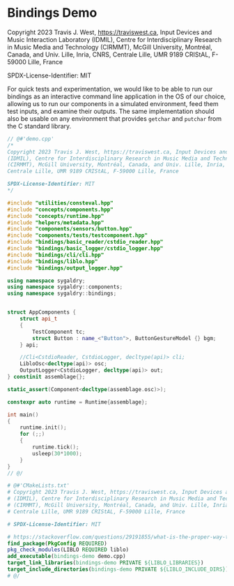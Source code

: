 # Bindings Demo

Copyright 2023 Travis J. West, https://traviswest.ca, Input Devices and Music Interaction Laboratory
(IDMIL), Centre for Interdisciplinary Research in Music Media and Technology
(CIRMMT), McGill University, Montréal, Canada, and Univ. Lille, Inria, CNRS,
Centrale Lille, UMR 9189 CRIStAL, F-59000 Lille, France

SPDX-License-Identifier: MIT

For quick tests and experimentation, we would like to be able to run our
bindings as an interactive command line application in the OS of our choice,
allowing us to run our components in a simulated environment, feed them test
inputs, and examine their outputs. The same implementation should also be
usable on any environment that provides `getchar` and `putchar` from the C
standard library.

```cpp
// @#'demo.cpp'
/*
Copyright 2023 Travis J. West, https://traviswest.ca, Input Devices and Music Interaction Laboratory
(IDMIL), Centre for Interdisciplinary Research in Music Media and Technology
(CIRMMT), McGill University, Montréal, Canada, and Univ. Lille, Inria, CNRS,
Centrale Lille, UMR 9189 CRIStAL, F-59000 Lille, France

SPDX-License-Identifier: MIT
*/

#include "utilities/consteval.hpp"
#include "concepts/components.hpp"
#include "concepts/runtime.hpp"
#include "helpers/metadata.hpp"
#include "components/sensors/button.hpp"
#include "components/tests/testcomponent.hpp"
#include "bindings/basic_reader/cstdio_reader.hpp"
#include "bindings/basic_logger/cstdio_logger.hpp"
#include "bindings/cli/cli.hpp"
#include "bindings/liblo.hpp"
#include "bindings/output_logger.hpp"

using namespace sygaldry;
using namespace sygaldry::components;
using namespace sygaldry::bindings;


struct AppComponents {
    struct api_t
    {
        TestComponent tc;
        struct Button : name_<"Button">, ButtonGestureModel {} bgm;
    } api;

    //Cli<CstdioReader, CstdioLogger, decltype(api)> cli;
    LibloOsc<decltype(api)> osc;
    OutputLogger<CstdioLogger, decltype(api)> out;
} constinit assemblage{};

static_assert(Component<decltype(assemblage.osc)>);

constexpr auto runtime = Runtime{assemblage};

int main()
{
    runtime.init();
    for (;;)
    {
        runtime.tick();
        usleep(30*1000);
    }
}
// @/
```

```cmake
# @#'CMakeLists.txt'
# Copyright 2023 Travis J. West, https://traviswest.ca, Input Devices and Music Interaction Laboratory
# (IDMIL), Centre for Interdisciplinary Research in Music Media and Technology
# (CIRMMT), McGill University, Montréal, Canada, and Univ. Lille, Inria, CNRS,
# Centrale Lille, UMR 9189 CRIStAL, F-59000 Lille, France

# SPDX-License-Identifier: MIT

# https://stackoverflow.com/questions/29191855/what-is-the-proper-way-to-use-pkg-config-from-cmake
find_package(PkgConfig REQUIRED)
pkg_check_modules(LIBLO REQUIRED liblo)
add_executable(bindings-demo demo.cpp)
target_link_libraries(bindings-demo PRIVATE ${LIBLO_LIBRARIES})
target_include_directories(bindings-demo PRIVATE ${LIBLO_INCLUDE_DIRS})
# @/
````
